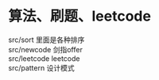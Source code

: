 # 算法、刷题、leetcode
src/sort 里面是各种排序 <br>
src/newcode 剑指offer  <br>
src/leetcode leetcode <br>
src/pattern 设计模式 <br>
